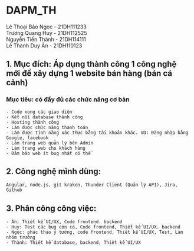 # DAPM_TH

Lê Thoại Bảo Ngọc - 21DH111233 <br>
Trương Quang Huy - 21DH112525 <br>
Nguyễn Tiến Thành - 21DH114111 <br>
Lê Thành Duy Ân - 21DH110123 <br>

## 1. Mục đích: Áp dụng thành công 1 công nghệ mới để xây dựng 1 website bán hàng (bán cá cảnh)

### Mục tiêu: có đầy đủ các chức năng cơ bản

    - Code xong các giao diện
    - Kết nối database thành công
    - Hosting thành công
    - Làm được chức năng thanh toán
    - Làm được tính năng xác thực bằng tài khoản khác. VD: Đăng nhập bằng Google, facebook
    - Làm trang web quản lý bên Admin
    - Làm trang web cho khách hàng
    - Đảm bảo web ít bug nhất có thể

## 2. Công nghệ mình dùng:

    Angular, node.js, git kraken, Thunder Client (Quản lý API), Jira, Github

## 3. Phân công công việc:

    - Ân: Thiết kế UI/UX, Code frontend. backend
    - Huy: Test các bug còn có, Code frontend, Thiết kế UI/UX. backend
    - Ngọc: phác thảo ý tưởng, code frontend, Thiết kế UI/UX, Test, Làm nhóm trưởng
    - Thành: Thiết kế database, backend, Thiết kế UI/UX
